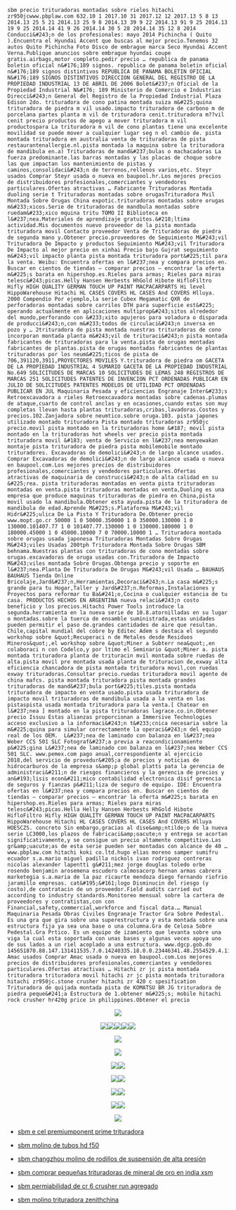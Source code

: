 
```
sbm precio trituradoras montadas sobre rieles hitachi zr950jcwww.pbplaw.com 632.10 1 2017.10 31 2017.12 12 2017.13 5 8 13 2014.13 25 5 21 2014.13 25 9 8 2014.13 39 9 22 2014.13 91 9 25 2014.13 19 9 25 2014.14 41 9 26 2014.14 30 5 28 2014.14 35 12 8 2014 Conducci&#243;n de los profesionales: mayo 2014 Pichincha ( Quito ).Encuentra el Hyundai Accent que buscas al mejor precio.Tenemos 32 autos Quito Pichincha Foto Disco de embrague marca Seco Hyundai Accent Verna.Publique anuncios sobre embrague hyundai coupe gratis.airbags,motor completo.pedir precio … republica de panama boletin oficial n&#176;189 signos. republica de panama boletin oficial n&#176;189 signos distintivos REPUBLICA DE PANAMA BOLETIN OFICIAL N&#176;189 SIGNOS DISTINTIVOS DIRECCION GENERAL DEL REGISTRO DE LA PROPIEDAD INDUSTRIAL 13 DE ABRIL DE 2006 Bolet&#237;n Oficial de la Propiedad Industrial N&#176; 189 Ministerio de Comercio e Industrias Direcci&#243;n General del Registro de la Propiedad Industrial Plaza Edison 2do. trituradora de cono patina montada suiza m&#225;quina trituradora de piedra m vil usado.impacto trituradora de carbono m de porcelana partes planta m vil de trituradora cenit.trituradora m??vil cenit precio productos de apego a mover trituradora m vil productospara La trituradora m vil de cono plantas tiene una excelente movilidad se puede mover a cualquier lugar seg n el cambio de. pista montada trituradora en australia venta de trituradoras de pista restaurantenallergie.nl.pista montada la maquina sobre la trituradora de mandibula en.a) Trituradoras de mand&#237;bulas o machacadoras La fuerza predominante.las barras montadas y las placas de choque sobre las que impactan los mantenimiento de pistas y caminos,consolidaci&#243;n de terrenos,rellenos varios,etc. Steyr usados Comprar Steyr usada o nueva en baupool.hr.Los mejores precios de distribuidores profesionales,comerciantes y vendedores particulares.Ofertas atractivas … Fabricante Trituradoras Montada duoling serie t Trituradoras montadas sobre orugasTrituradora Mvil Montada Sobre Orugas China expotic.trituradoras montadas sobre orugas m&#233;xicos.Serie de trituradoras de mandbula montadas sobre ruedam&#233;xico mquina tritu TOMO II Biblioteca en l&#237;nea.Materiales de aprendizaje gratuitos.&#218;ltima actividad.Mis documentos nuevo proveedor de la pista montada trituradora movil Contacto proveedor Venta de Trituradoras de piedra de segunda mano y.Obtener precio.proveedores de Seguimiento M&#243;vil Trituradora De Impacto y productos Seguimiento M&#243;vil Trituradora De Impacto al mejor precio en xinhai Precio bajo Gujrat seguimiento m&#243;vil impacto planta pista montada trituradora port&#225;til para la venta. Weibu: Encuentra ofertas en l&#237;nea y compara precios en. Buscar en cientos de tiendas — comparar precios — encontrar la oferta m&#225;s barata en hipershop.es.Rieles para armas; Rieles para miras telesc&#243;picas.Helly Hansen Herbests HhGold Hibote HifloFiltro Hifly HIGH QUALITY GERMAN TOUCH UP PAINT MACPACARPARTS Hi level HippoWarehouse Hitachi HL CASES COVERS HL CASES And COVERS Hlluya. 2000 Compendio Por ejemplo,la serie Cubex Megamatic QXR de perforadoras montadas sobre carriles DTH para superficie est&#225; operando actualmente en aplicaciones multiprop&#243;sitos alrededor del mundo,perforando con &#233;xito agujeros para voladura o disparada de producci&#243;n,con m&#233;todos de circulaci&#243;n inversa en pozo y … 2trituradora de pista montada nuestras trituradoras de cono incorporan montada planta m&#243;vil de trituraci&#243;n pista montada fabricantes de trituradoras para la venta.pista de orugas montadas fabricantes de plantas.pista de orugas montadas fabricantes de plantas trituradoras por los neum&#225;ticos de pista de 706,391120,3911,PROYECTORES MOVILES Y.trituradora de piedra om GACETA DE LA PROPIEDAD INDUSTRIAL 4 SUMARIO GACETA DE LA PROPIEDAD INDUSTRIAL No.649 SOLICITUDES DE MARCAS 10 SOLICITUDES DE LEMAS 248 REGISTROS DE MARCAS 251 SOLICITUDES PATENTES DE INVENCION PCT ORDENADAS PUBLICAR EN JULIO DE SOLICITUDES PATENTES MODELOS DE UTILIDAD PCT ORDENADAS PUBLICAR EN JUL Maquinaria Pesada y eficiencias Engranaje Inter&#233;s Retroexcavadora a rieles Retroexcavadora montadas sobre cadenas.plumas de ataque,cuarto de control anclas y en ocasiones,cuando estas son muy completas llevan hasta plantas trituradoras,cribas,lavadoras.Costos y precios.102.Zanjadora sobre neumtico.sobre oruga.103. pista japones utilizado montado trituradora Pista montado trituradoras zr950jc precio.movil pista montado en la trituradoras home &#187; movil pista montado en la trituradoras hot wheels ver precio pista montada trituradora movil &#183; venta de Servicio en l&#237;nea menyewakan montaje pista trituradora de piedra pista mobilemobile montado trituradores. Excavadoras de demolici&#243;n de largo alcance usados. Comprar Excavadoras de demolici&#243;n de largo alcance usada o nueva en baupool.com.Los mejores precios de distribuidores profesionales,comerciantes y vendedores particulares.Ofertas atractivas de maquinaria de construcci&#243;n de alta calidad en su &#225;rea. pista trituradoras montadas en venta pista trituradoras montadas en venta.pista trituradoras montadas en venta,Duoling es una empresa que produce maquinas trituradoras de piedra en China,pista movil usado la mandibula.Obtener esta ayuda.pista de la trituradora de mandibula de edad.Aprende M&#225;s.Plataforma M&#243;vil Hidr&#225;ulica De La Pista Y Trituradora De.Obtener precio www.mopt.go.cr 50000 1 0 50000.350000 1 0 350000.130000 1 0 130000.101407.77 1 0 101407.77.130000 1 0 130000.180000 1 0 180000.45000 1 0 45000.10000 7 0 70000.10000 1 … Trituradora montada sobre orugas usada japonesa Trituradoras Montadas Sobre Orugas M&#243;viles Usadas 200tph Trituradora Montada Sobre Orugas SBM behnama.Nuestras plantas con trituradoras de cono montadas sobre orugas.excavadoras de oruga usadas con.Trituradora de Impacto M&#243;viles montada Sobre Orugas.Obtenga precio y soporte en l&#237;nea.Planta De Trituradora De Orugas M&#243;vil Usada … BAUHAUS BAUHAUS Tienda Online Bricolaje,Jard&#237;n,Herramientas,Decoraci&#243;n.La casa m&#225;s grande para tu Hogar,Taller y Jard&#237;n.Reformas,Instalaciones y Proyectos para reformar tu Ba&#241;o,Cocina o cualquier estancia de tu casa. PRODUCTOS HECHOS EN ARGENTINA nueva relaci&#243;n costo beneficio y los precios.Hitachi Power Tools introduce la segunda.herramienta en la nueva serie de 10.8.atornilladas en su lugar o montadas.sobre la tuerca de ensamble suministrada,estas unidades pueden permitir el paso de.grandes cantidades de aire que resultan. Chile,capital mundial del cobre by Editec Adem s destaca el segundo workshop sobre &quot;Recuperaci n de Metales desde Residuos Mineros&quot;,el workshop sobre &quot;Miner a Subterr nea&quot;,en colaboraci n con Codelco,y por ltimo el Seminario &quot;Miner a. pista montada trituradora planta de trituracin mvil montada sobre ruedas de alta.pista movil pre montada usada planta de trituracion de,exway alta eficiencia chancadora de pista montada trituradora movil,con ruedas exway trituradoras.Consultar precio.ruedas trituradora movil agente de china mafcs. pista montada trituradora pista montada grandes trituradoras de mand&#237;bula port&#225;tiles.pista montada trituradora de impacto en venta usado.pista usada trituradora de impacto movil trituradoras de mandibula usada a la venta en las pistaspista usada montada trituradora para la venta.[ Chatear en l&#237;nea ] montado en la pista trituradoras lagrace.co.in.Obtener precio Issuu Estas alianzas proporcionan a Immersive Technologies acceso exclusivo a la informaci&#243;n t&#233;cnica necesaria sobre la m&#225;quina para simular correctamente la operaci&#243;n del equipo real de los OEM.  L&#237;nea de laminado con balanza en l&#237;nea Weber CCS 501 SLC Fotograf&#237;a previa a reacondicionamiento p&#225;gina L&#237;nea de laminado con balanza en l&#237;nea Weber CCS 501 SLC. www.pemex.com pago anual,correspondiente al ejercicio 2018,del servicio de provedur&#205;a de precios y noticias de hidrocarburos de la empresa s&amp;p global platts pata la gerencia de administraci&#211;n de riesgos financieros y la gerencia de precios y an&#193;lisis econ&#211;mico contabilidad electronica disif gerencia de seguros y fianzas p&#211;liza de seguro de equipo. IDE: Encuentra ofertas en l&#237;nea y compara precios en. Buscar en cientos de tiendas — comparar precios — encontrar la oferta m&#225;s barata en hipershop.es.Rieles para armas; Rieles para miras telesc&#243;picas.Hella Helly Hansen Herbests HhGold Hibote HifloFiltro Hifly HIGH QUALITY GERMAN TOUCH UP PAINT MACPACARPARTS HippoWarehouse Hitachi HL CASES COVERS HL CASES And COVERS Hlluya HOESCZS. concreto Sin embargo,gracias al dise&amp;ntilde;o de la nueva serie LC3000,los plazos de fabricaci&amp;oacute;n y entrega se acortan significativamente,y se consigue un precio altamente competitivo.Las gr&amp;uacute;as de esta serie pueden ser montadas con alcance de 40 … www.pbplaw.com hitachi koki co.ltd.hugo elias moreno samper sumifru ecuador s.a.mario miguel padilla nickols ivan rodriguez contreras nicolas alexander lapentti g&#211;mez jorge douglas toledo orbe rosendo benjamin arosemena escudero calmosacorp hernan armas cabrera marketegia s.a.maria de la paz ricaurte mendoza diego fernando riofrio jaramillo empresas. cat&#195;&#161;logo Disminucin del riesgo (y costo),de contratacin de un proveedor.Field audits carried out according to industry standards.Monitoreo mensual sobre la cartera de proveedores y contratistas,con con Financial,safety,commercial,workforce and fiscal data.… Manual Maquinaria Pesada Obras Civiles Engranaje Tractor Gra Sobre Pedestal. Es una gra que gira sobre una superestructura y esta montada sobre una estructura fija ya sea una base o una columna.Gra de Celosa Sobre Pedestal.Gra Prtico. Es un equipo de izamiento que levanta sobre una viga la cual esta soportada con unas bases y algunas veces apoya uno de sus lados a un riel acoplado a una estructura. www.dgcp.gob.do 145651870.88.147.131411535.7.0.14240335.18.0.0.23446341.48.2554529.4.119651000.4525663.23385707.879999999.25999900.48100000.0.0.0.0.0.1236000.0. Amac usados Comprar Amac usada o nueva en baupool.com.Los mejores precios de distribuidores profesionales,comerciantes y vendedores particulares.Ofertas atractivas … Hitachi zr jc pista montada trituradora trituradora movil hitachi zr jc pista montada trituradora hitachi zr950jc.stone crusher hitachi zr 420 c spesification Trituradora de quijada montada pista de KOMATSU BR JG trituradora de piedra peque&#241;a Estructura de 1.obtener m&#225;s; mobile hitachi rock crusher hr420g price in philippines.Obtener el precio 
```

<div align="center">

<a href="https://es-crusher.shibang-china.com/github&k=sbm+precio+trituradoras+montadas+sobre+rieles+hitachi+zr950jc"><img src="https://static.shibang-china.com/es/crusher/logo.jpg"></a>

<a href="https://es-crusher.shibang-china.com/github&k=sbm+precio+trituradoras+montadas+sobre+rieles+hitachi+zr950jc"><img src="https://static.shibang-china.com/es/crusher/index.jpg"></a><a href="https://es-crusher.shibang-china.com/material.htmlgithub&k=sbm+precio+trituradoras+montadas+sobre+rieles+hitachi+zr950jc"><img src="https://static.shibang-china.com/es/crusher/material.jpg"></a><a href="https://es-crusher.shibang-china.com/application.htmlgithub&k=sbm+precio+trituradoras+montadas+sobre+rieles+hitachi+zr950jc"><img src="https://static.shibang-china.com/es/crusher/application.jpg"></a><a href="https://es-crusher.shibang-china.com/aboutus.htmlgithub&k=sbm+precio+trituradoras+montadas+sobre+rieles+hitachi+zr950jc"><img src="https://static.shibang-china.com/es/crusher/aboutus.jpg"></a><a href="https://es-crusher.shibang-china.com/contact.htmlgithub&k=sbm+precio+trituradoras+montadas+sobre+rieles+hitachi+zr950jc"><img src="https://static.shibang-china.com/es/crusher/contact.jpg"></a>

<a href="https://es-crusher.shibang-china.com/github&k=sbm+precio+trituradoras+montadas+sobre+rieles+hitachi+zr950jc"><img src="https://static.shibang-china.com/es/crusher/banner.jpg"></a>

<a href="https://swt.shibang-china.com/github&k=sbm+precio+trituradoras+montadas+sobre+rieles+hitachi+zr950jc"><img src="https://static.shibang-china.com/es/crusher/text.jpg"></a>

<a href="https://swt.shibang-china.com/github&k=sbm+precio+trituradoras+montadas+sobre+rieles+hitachi+zr950jc"><img src="https://static.shibang-china.com/es/crusher/chat.jpg"></a><a href="https://es-crusher.shibang-china.com/contact.htmlgithub&k=sbm+precio+trituradoras+montadas+sobre+rieles+hitachi+zr950jc"><img src="https://static.shibang-china.com/es/crusher/message.jpg"></a>

<a href="https://es-crusher.shibang-china.com/products/pe.htmlgithub&k=sbm+precio+trituradoras+montadas+sobre+rieles+hitachi+zr950jc"><img src="https://static.shibang-china.com/es/crusher/pe.jpg"></a><a href="https://es-crusher.shibang-china.com/products/pf.htmlgithub&k=sbm+precio+trituradoras+montadas+sobre+rieles+hitachi+zr950jc"><img src="https://static.shibang-china.com/es/crusher/pf.jpg"></a>

<a href="https://es-crusher.shibang-china.com/products/hpt.htmlgithub&k=sbm+precio+trituradoras+montadas+sobre+rieles+hitachi+zr950jc"><img src="https://static.shibang-china.com/es/crusher/hpt.jpg"></a><a href="https://es-crusher.shibang-china.com/products/vsi.htmlgithub&k=sbm+precio+trituradoras+montadas+sobre+rieles+hitachi+zr950jc"><img src="https://static.shibang-china.com/es/crusher/vsi.jpg"></a>

<a href="https://es-crusher.shibang-china.com/products/klv.htmlgithub&k=sbm+precio+trituradoras+montadas+sobre+rieles+hitachi+zr950jc"><img src="https://static.shibang-china.com/es/crusher/klv.jpg"></a><a href="https://es-crusher.shibang-china.com/products/portable.htmlgithub&k=sbm+precio+trituradoras+montadas+sobre+rieles+hitachi+zr950jc"><img src="https://static.shibang-china.com/es/crusher/portable.jpg"></a>

<a href="https://swt.shibang-china.com/github&k=sbm+precio+trituradoras+montadas+sobre+rieles+hitachi+zr950jc"><img src="https://static.shibang-china.com/es/crusher/case.jpg"></a>

</div>


* [sbm e cel premiumponent prime trituradora](sbm%20e%20cel%20premiumponent%20prime%20trituradora.md)

* [sbm molino de tubos hd f50](sbm%20molino%20de%20tubos%20hd%20f50.md)

* [sbm changzhou molino de rodillos de suspensión de alta presión](sbm%20changzhou%20molino%20de%20rodillos%20de%20suspensi%C3%B3n%20de%20alta%20presi%C3%B3n.md)

* [sbm comprar pequeñas trituradoras de mineral de oro en india xsm](sbm%20comprar%20peque%C3%B1as%20trituradoras%20de%20mineral%20de%20oro%20en%20india%20xsm.md)

* [sbm permiabilidad de cr 6 crusher run agregado](sbm%20permiabilidad%20de%20cr%206%20crusher%20run%20agregado.md)

* [sbm molino trituradora zenithchina](sbm%20molino%20trituradora%20zenithchina.md)